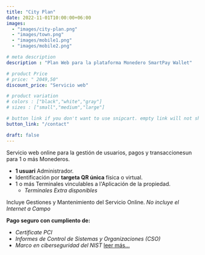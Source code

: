 ```yaml
---
title: "City Plan"
date: 2022-11-01T10:00:00+06:00
images: 
  - "images/city-plan.png"
  - "images/town.png"
  - "images/mobile1.png"
  - "images/mobile2.png"

# meta description
description : "Plan Web para la plataforma Monedero SmartPay Wallet"

# product Price
# price: " 2049,50"
discount_price: "Servicio web"

# product variation
# colors : ["black","white","gray"]
# sizes : ["small","medium","large"]

# button link if you don't want to use snipcart. empty link will not show button
button_link: "/contact"

draft: false
---
```


Servicio web online para la gestión de usuarios, pagos y transaccionesun para 1 o más Monederos.
- **1 usuari** Administrador.
- Identificación por **targeta QR única** física o virtual.
- 1 o más Terminales vinculables a l'Aplicación de la propiedad.
    - *Terminales Extra disponibles*

Incluye Gestiones y Mantenimiento del Servicio Online.
*No incluye el Internet a Campo*

**Pago seguro con cumpliento de:**
- *Certificate PCI*
- *Informes de Control de Sistemas y Organizaciones (CSO)*
- *Marco en ciberseguridad del NIST*
[leer más...](/terms-conditions/)